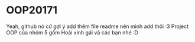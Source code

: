 # OOP20171
Yeah, github nó cứ gợi ý add thêm file readme nên mình add thôi :3
Project OOP của nhóm 5 gồm Hoài xinh gái và các bạn nhé :D
